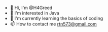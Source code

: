 - 👋 Hi, I'm @H4Greed
- 👀 I'm interested in Java
- 🌱 I'm currently learning the basics of coding
- 📫 How to contact me rtn573@gmail.com

<!---
H4Greed/H4Greed is a ✨ special ✨ repository because its `README.md` (this file) appears on your GitHub profile.
You can click the Preview link to take a look at your changes.
--->
